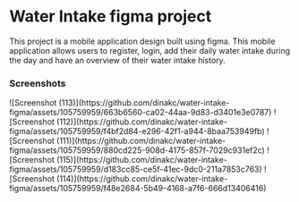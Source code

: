 <h1> Water Intake figma project</h1>
<p> This project is a mobile application design built using figma. This mobile application allows users to register, login, add their daily water intake during the day and have an overview of their water intake history.</p>

<h3>Screenshots</h3>
![Screenshot (113)](https://github.com/dinakc/water-intake-figma/assets/105759959/663b6560-ca02-44aa-9d83-d3401e3e0787)
![Screenshot (112)](https://github.com/dinakc/water-intake-figma/assets/105759959/f4bf2d84-e296-42f1-a944-8baa753949fb)
![Screenshot (111)](https://github.com/dinakc/water-intake-figma/assets/105759959/880cd225-908d-4175-857f-7029c931ef2c)
![Screenshot (115)](https://github.com/dinakc/water-intake-figma/assets/105759959/d183cc85-ce5f-41ec-9dc0-211a7853c763)
![Screenshot (114)](https://github.com/dinakc/water-intake-figma/assets/105759959/f48e2684-5b49-4168-a7f6-666d13406416)
